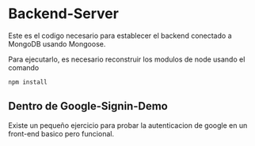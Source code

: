 # Backend-Server

Este es el codigo necesario para establecer el backend conectado a MongoDB usando Mongoose.

Para ejecutarlo, es necesario reconstruir los modulos de node usando el comando

```
npm install
```

## Dentro de Google-Signin-Demo
Existe un pequeño ejercicio para probar la autenticacion de google en un front-end basico pero funcional.